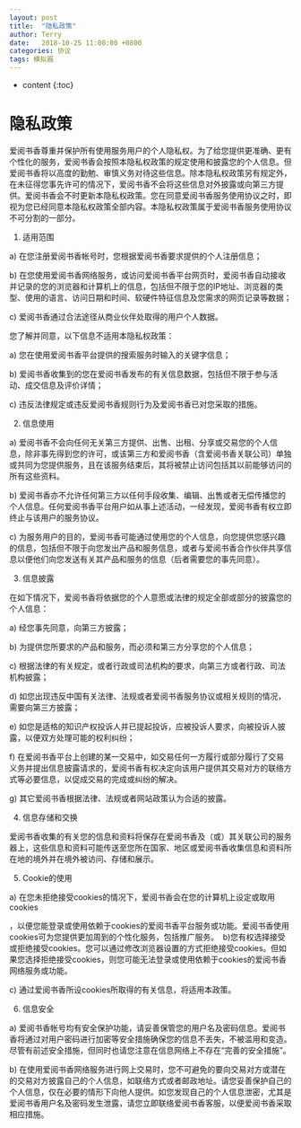 ```yaml
---
layout: post
title:  "隐私政策"
author: Terry
date:   2018-10-25 11:00:00 +0800
categories: 协议
tags: 模拟器
---
```

 
* content
{:toc}

# 隐私政策

爱阅书香尊重并保护所有使用服务用户的个人隐私权。为了给您提供更准确、更有个性化的服务，爱阅书香会按照本隐私权政策的规定使用和披露您的个人信息。但爱阅书香将以高度的勤勉、审慎义务对待这些信息。除本隐私权政策另有规定外，在未征得您事先许可的情况下，爱阅书香不会将这些信息对外披露或向第三方提供。爱阅书香会不时更新本隐私权政策。您在同意爱阅书香服务使用协议之时，即视为您已经同意本隐私权政策全部内容。本隐私权政策属于爱阅书香服务使用协议不可分割的一部分。








1. 适用范围

a) 在您注册爱阅书香帐号时，您根据爱阅书香要求提供的个人注册信息；

b) 在您使用爱阅书香网络服务，或访问爱阅书香平台网页时，爱阅书香自动接收并记录的您的浏览器和计算机上的信息，包括但不限于您的IP地址、浏览器的类型、使用的语言、访问日期和时间、软硬件特征信息及您需求的网页记录等数据；

c) 爱阅书香通过合法途径从商业伙伴处取得的用户个人数据。

您了解并同意，以下信息不适用本隐私权政策：

a) 您在使用爱阅书香平台提供的搜索服务时输入的关键字信息；

b) 爱阅书香收集到的您在爱阅书香发布的有关信息数据，包括但不限于参与活动、成交信息及评价详情；

c) 违反法律规定或违反爱阅书香规则行为及爱阅书香已对您采取的措施。

2. 信息使用

a) 爱阅书香不会向任何无关第三方提供、出售、出租、分享或交易您的个人信息，除非事先得到您的许可，或该第三方和爱阅书香（含爱阅书香关联公司）单独或共同为您提供服务，且在该服务结束后，其将被禁止访问包括其以前能够访问的所有这些资料。

b) 爱阅书香亦不允许任何第三方以任何手段收集、编辑、出售或者无偿传播您的个人信息。任何爱阅书香平台用户如从事上述活动，一经发现，爱阅书香有权立即终止与该用户的服务协议。

c) 为服务用户的目的，爱阅书香可能通过使用您的个人信息，向您提供您感兴趣的信息，包括但不限于向您发出产品和服务信息，或者与爱阅书香合作伙伴共享信息以便他们向您发送有关其产品和服务的信息（后者需要您的事先同意）。

3. 信息披露

在如下情况下，爱阅书香将依据您的个人意愿或法律的规定全部或部分的披露您的个人信息：

a) 经您事先同意，向第三方披露；

b) 为提供您所要求的产品和服务，而必须和第三方分享您的个人信息；

c) 根据法律的有关规定，或者行政或司法机构的要求，向第三方或者行政、司法机构披露；

d) 如您出现违反中国有关法律、法规或者爱阅书香服务协议或相关规则的情况，需要向第三方披露；

e) 如您是适格的知识产权投诉人并已提起投诉，应被投诉人要求，向被投诉人披露，以便双方处理可能的权利纠纷；

f) 在爱阅书香平台上创建的某一交易中，如交易任何一方履行或部分履行了交易义务并提出信息披露请求的，爱阅书香有权决定向该用户提供其交易对方的联络方式等必要信息，以促成交易的完成或纠纷的解决。

g) 其它爱阅书香根据法律、法规或者网站政策认为合适的披露。

4. 信息存储和交换

爱阅书香收集的有关您的信息和资料将保存在爱阅书香及（或）其关联公司的服务器上，这些信息和资料可能传送至您所在国家、地区或爱阅书香收集信息和资料所在地的境外并在境外被访问、存储和展示。

5. Cookie的使用

a) 在您未拒绝接受cookies的情况下，爱阅书香会在您的计算机上设定或取用cookies

，以便您能登录或使用依赖于cookies的爱阅书香平台服务或功能。爱阅书香使用cookies可为您提供更加周到的个性化服务，包括推广服务。  b)您有权选择接受或拒绝接受cookies。您可以通过修改浏览器设置的方式拒绝接受cookies。但如果您选择拒绝接受cookies，则您可能无法登录或使用依赖于cookies的爱阅书香网络服务或功能。

c) 通过爱阅书香所设cookies所取得的有关信息，将适用本政策。

6. 信息安全

a) 爱阅书香帐号均有安全保护功能，请妥善保管您的用户名及密码信息。爱阅书香将通过对用户密码进行加密等安全措施确保您的信息不丢失，不被滥用和变造。尽管有前述安全措施，但同时也请您注意在信息网络上不存在“完善的安全措施”。

b) 在使用爱阅书香网络服务进行网上交易时，您不可避免的要向交易对方或潜在的交易对方披露自己的个人信息，如联络方式或者邮政地址。请您妥善保护自己的个人信息，仅在必要的情形下向他人提供。如您发现自己的个人信息泄密，尤其是爱阅书香用户名及密码发生泄露，请您立即联络爱阅书香客服，以便爱阅书香采取相应措施。
